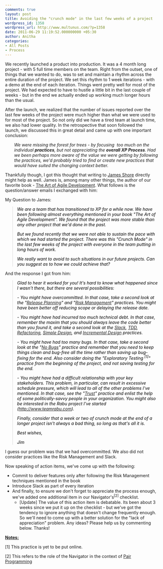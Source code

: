 ```yaml
---
comments: true
layout: post
title: Avoiding the "crunch mode" in the last few weeks of a project
wordpress_id: 1358
wordpress_url: http://www.multunus.com/?p=1358
date: 2011-06-29 11:19:52.000000000 +05:30
author: Anitha
categories:
- All Posts
- Process
---
```

We recently launched a product into production. It was a 4 month long project - with 5 full time members on the team. Right from the outset, one of things that we wanted to do, was to set and maintain a rhythm across the entire duration of the project. We set this rhythm to 1 week iterations - with a demo at the end of each iteration. Things went pretty well for most of the project. We had expected to have to hustle a little bit in the last couple of weeks - but in the end we actually ended up working much longer hours than the usual.

After the launch, we realized that the number of issues reported over the last few weeks of the project were much higher than what we were used to for most of the project. So not only did we have a tired team at launch time, we also had lower quality. In the retrospective that soon followed the launch, we discussed this in great detail and came up with one important conclusion:
<p style="padding-left: 30px;"><em>We were missing the forest for trees - by focusing  too much on the individual <strong>practices</strong>, but not appreciating the <strong>overall XP Process</strong>. Had we been perhaps more aware of the value we were getting by following the practices, we'd probably tried to find or create new practices that would have suited the changing context better. </em></p>
Thankfully though, I got this thought that writing to <a href="http://jamesshore.com/">James Shore</a> directly might help as well. James is, among many other things, the author of our favorite book - <a href="http://jamesshore.com/Agile-Book/">The Art of Agile Development</a>. What follows is the question/answer emails I exchanged with him:

My Question to James:
<blockquote><em><span style="color: #000000;">We are a team that has transitioned to XP for a while now. We have been following almost everything mentioned in your book "The Art of Agile Development". We found that the project was more stable than any other project that we'd done in the past.</span></em>

<em><span style="color: #000000;">
</span></em>

<em><span style="color: #000000;">But we found recently that we were not able to sustain the pace with which we had started the project. There was this "Crunch Mode" in the last few weeks of the project with everyone in the team putting in long hours of work.</span></em>

<em><span style="color: #000000;">
</span></em>

<em><span style="color: #000000;">We really want to avoid to such situations in our future projects. Can you suggest as to how we could achieve that?</span></em></blockquote>
And the response I got from him:
<blockquote>
<p style="text-align: left;"><em><span style="color: #000000;">Glad to hear it worked for you! It's hard to know what happened since I wasn't there, but there are several possibilities:</span></em></p>
<p style="text-align: left;"><em><span style="color: #000000;">
</span></em></p>
<p style="text-align: left;"><em><span style="color: #000000;">- You might have overcommitted. In that case, take a second look at the "<a href="http://jamesshore.com/Agile-Book/release_planning.html" target="_blank">Release Planning</a>" and "<a href="http://jamesshore.com/Blog/Use-Risk-Management-to-Make-Solid-Commitments.html" target="_blank">Risk Management</a>" practices. You might have been better off reducing scope or delaying the release date.</span></em></p>
<p style="text-align: left;"><em><span style="color: #000000;">
</span></em></p>
<em><span style="color: #000000;">- You might have had incurred too much technical debt. In that case, remember the maxim that you should always leave the code better than you found it, and take a second look at the <a href="http://jamesshore.com/Agile-Book/slack.html" target="_blank">Slack</a>, <a href="http://jamesshore.com/Agile-Book/test_driven_development.html" target="_blank">TDD</a>, <a href="http://jamesshore.com/Agile-Book/refactoring.html" target="_blank">Refactoring</a>, <a href="http://jamesshore.com/Agile-Book/simple_design.html" target="_blank">Simple Design</a>, and <a href="http://jamesshore.com/Agile-Book/incremental_design.html" target="_blank">Incremental Design</a> practices.</span></em>

<em><span style="color: #000000;">
</span></em>

<em><span style="color: #000000;">- You might have had too many bugs. In that case, take a second look at the "<a href="http://jamesshore.com/Agile-Book/no_bugs.html" target="_blank">No Bugs</a>" practice and remember that you need to keep things clean and bug-free all the time rather than saving up bug-fixing for the end. Also consider doing the "Exploratory Testing <sup>[1]</sup>" practice from the beginning of the project, and not saving testing for the end.</span></em>

<em><span style="color: #000000;">
</span></em>

<em><span style="color: #000000;">- You might have had a difficult relationship with your key stakeholders. This problem, in particular, can result in excessive schedule pressure, which will lead to all of the other problems I've mentioned. In that case, see the "<a href="http://jamesshore.com/Agile-Book/trust.html" target="_blank">Trust</a>" practice and enlist the help of some politically-savvy people in your organization. You might also be interested in the Rabu project I've started (<a href="http://www.teamrabu.com/" target="_blank">http://www.teamrabu.com</a>).</span></em>

<em><span style="color: #000000;">
</span></em>

<em><span style="color: #000000;">Finally, consider that a week or two of crunch mode at the end of a longer project isn't always a bad thing, so long as that's all it is.</span></em>

<em><span style="color: #000000;">
</span></em>

<span style="color: #000000;"><em> </em><em> </em><em> </em><em> </em><em> </em><em> </em></span>
<p style="text-align: left;"><em><span style="color: #000000;">Best wishes,</span></em></p>
<p style="text-align: left;"><em><span style="color: #000000;"> Jim</span></em></p>
</blockquote>
I guess our problem was that we had overcommitted. We also did not consider practices like the Risk Management and Slack.

Now speaking of action items, we've come up with the following:
<ul>
	<li>Commit to deliver features only after following the Risk Management techniques mentioned in the book</li>
	<li>Introduce Slack as part of every iteration</li>
	<li>And finally, to ensure we don't forget to appreciate the process enough, we've added one additional item in our Navigator's<sup>[2]</sup> checklist.
<ul>
	<li>[Update] The value of this action item is debatable. Its been about 3 weeks since we put it up on the checklist - but we've got the tendency to ignore anything that doesn't change frequently enough. So we'll need to come up with a better solution for the "lack of appreciation" problem. Any ideas? Please help us by commenting below. Thanks!</li>
</ul>
</li>
</ul>
<strong><span style="text-decoration: underline;">Notes:</span></strong>

[1] This practice is yet to be put online.

[2] This refers to the role of the Navigator in the context of <a href="http://jamesshore.com/Agile-Book/pair_programming.html">Pair Programming</a>
